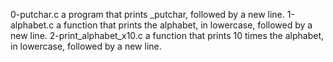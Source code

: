 0-putchar.c  a program that prints _putchar, followed by a new line.
1-alphabet.c  a function that prints the alphabet, in lowercase, followed by a new line.
2-print_alphabet_x10.c a function that prints 10 times the alphabet, in lowercase, followed by a new line.
